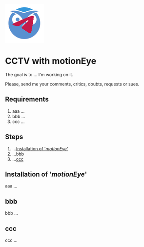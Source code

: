 ![Logo](https://github.com/FIN392/Raspberry/raw/main/images/motionEye-Logo.png)

# CCTV with motionEye

The goal is to ... I'm working on it.

Please, send me your comments, critics, doubts, requests or sues.

## Requirements

1. aaa ...
2. bbb ...
3. ccc ...

## Steps

1. ...[Installation of '*motionEye*'](#motionEye)
2. ...[bbb](#bbb)
3. ...[ccc](#ccc)

## <a name="motionEye"></a>Installation of '*motionEye*'

aaa ...

## <a name="bbb"></a>bbb

bbb ...

## <a name="ccc"></a>ccc

ccc ...

